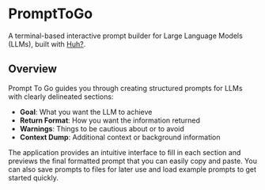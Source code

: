 # PromptToGo

A terminal-based interactive prompt builder for Large Language Models (LLMs), built with [Huh?](https://github.com/charmbracelet/huh).

## Overview

Prompt To Go guides you through creating structured prompts for LLMs with clearly delineated sections:

- **Goal**: What you want the LLM to achieve
- **Return Format**: How you want the information returned
- **Warnings**: Things to be cautious about or to avoid
- **Context Dump**: Additional context or background information

The application provides an intuitive interface to fill in each section and previews the final formatted prompt that you can easily copy and paste. You can also save prompts to files for later use and load example prompts to get started quickly.
